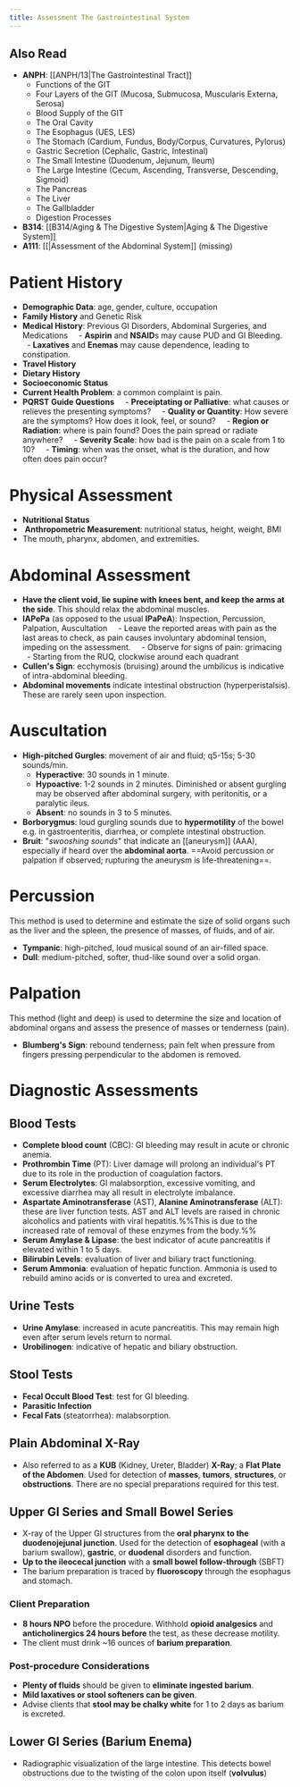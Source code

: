 ```yaml
---
title: Assessment The Gastrointestinal System
---
```

## Also Read
- **ANPH**: [[ANPH/13|The Gastrointestinal Tract]]
	- Functions of the GIT
	- Four Layers of the GIT (Mucosa, Submucosa, Muscularis Externa, Serosa)
	- Blood Supply of the GIT
	- The Oral Cavity
	- The Esophagus (UES, LES)
	- The Stomach (Cardium, Fundus, Body/Corpus, Curvatures, Pylorus)
	- Gastric Secretion (Cephalic, Gastric, Intestinal)
	- The Small Intestine (Duodenum, Jejunum, Ileum)
	- The Large Intestine (Cecum, Ascending, Transverse, Descending, Sigmoid)
	- The Pancreas
	- The Liver
	- The Gallbladder
	- Digestion Processes
- **B314**: [[B314/Aging & The Digestive System|Aging & The Digestive System]]
- **A111**: [[|Assessment of the Abdominal System]] (missing)
# Patient History
- **Demographic Data**: age, gender, culture, occupation
- **Family History** and Genetic Risk
- **Medical History**: Previous GI Disorders, Abdominal Surgeries, and Medications
    - **Aspirin** and **NSAID**s may cause PUD and GI Bleeding.
    - **Laxatives** and **Enemas** may cause dependence, leading to constipation.
- **Travel History**
- **Dietary History**
- **Socioeconomic Status**
- **Current Health Problem**: a common complaint is pain.
- **PQRST Guide Questions**
    - **Preceiptating or Palliative**: what causes or relieves the presenting symptoms?
    - **Quality or Quantity**: How severe are the symptoms? How does it look, feel, or sound?
    - **Region or Radiation**: where is pain found? Does the pain spread or radiate anywhere?
    - **Severity Scale**: how bad is the pain on a scale from 1 to 10?
    - **Timing**: when was the onset, what is the duration, and how often does pain occur?
# Physical Assessment
- **Nutritional Status**
-  **Anthropometric Measurement**: nutritional status, height, weight, BMI
- The mouth, pharynx, abdomen, and extremities.
# Abdominal Assessment
- **Have the client void, lie supine with knees bent, and keep the arms at the side**. This should relax the abdominal muscles.
- **IAPePa** (as opposed to the usual **IPaPeA**): Inspection, Percussion, Palpation, Auscultation
    - Leave the reported areas with pain as the last areas to check, as pain causes involuntary abdominal tension, impeding on the assessment.
    - Observe for signs of pain: grimacing
    - Starting from the RUQ, clockwise around each quadrant
- **Cullen's Sign**: ecchymosis (bruising) around the umbilicus is indicative of intra-abdominal bleeding.
- **Abdominal movements** indicate intestinal obstruction (hyperperistalsis). These are rarely seen upon inspection.
# Auscultation
- **High-pitched Gurgles**: movement of air and fluid; q5-15s; 5-30 sounds/min.
	- **Hyperactive**: 30 sounds in 1 minute.
	- **Hypoactive**: 1-2 sounds in 2 minutes. Diminished or absent gurgling may be observed after abdominal surgery, with peritonitis, or a paralytic ileus.
	- **Absent**: no sounds in 3 to 5 minutes.
- **Borborygmus**: loud gurgling sounds due to **hypermotility** of the bowel e.g. in gastroenteritis, diarrhea, or complete intestinal obstruction.
- **Bruit**: "*swooshing sounds*" that indicate an [[aneurysm]] (AAA), especially if heard over the **abdominal aorta**. ==Avoid percussion or palpation if observed; rupturing the aneurysm is life-threatening==.
# Percussion
This method is used to determine and estimate the size of solid organs such as the liver and the spleen, the presence of masses, of fluids, and of air.
- **Tympanic**: high-pitched, loud musical sound of an air-filled space.
- **Dull**: medium-pitched, softer, thud-like sound over a solid organ.
# Palpation
This method (light and deep) is used to determine the size and location of abdominal organs and assess the presence of masses or tenderness (pain).
- **Blumberg's Sign**: rebound tenderness; pain felt when pressure from fingers pressing perpendicular to the abdomen is removed.
# Diagnostic Assessments
## Blood Tests
- **Complete blood count** (CBC): GI bleeding may result in acute or chronic anemia.
- **Prothrombin Time** (PT): Liver damage will prolong an individual's PT due to its role in the production of coagulation factors.
- **Serum Electrolytes**: GI malabsorption, excessive vomiting, and excessive diarrhea may all result in electrolyte imbalance.
- **Aspartate Aminotransferase** (AST), **Alanine Aminotransferase** (ALT): these are liver function tests. AST and ALT levels are raised in chronic alcoholics and patients with viral hepatitis.%%This is due to the increased rate of removal of these enzymes from the body.%%
- **Serum Amylase & Lipase**: the best indicator of acute pancreatitis if elevated within 1 to 5 days.
- **Bilirubin Levels**: evaluation of liver and biliary tract functioning.
- **Serum Ammonia**: evaluation of hepatic function. Ammonia is used to rebuild amino acids or is converted to urea and excreted.
## Urine Tests
- **Urine Amylase**: increased in acute pancreatitis. This may remain high even after serum levels return to normal.
- **Urobilinogen**: indicative of hepatic and biliary obstruction.
## Stool Tests
- **Fecal Occult Blood Test**: test for GI bleeding.
- **Parasitic Infection**
- **Fecal Fats** (steatorrhea): malabsorption.
## Plain Abdominal X-Ray
- Also referred to as a **KUB** (Kidney, Ureter, Bladder) **X-Ray**; a **Flat Plate of the Abdomen**. Used for detection of **masses**, **tumors**, **structures**, or **obstructions**. There are no special preparations required for this test.
## Upper GI Series and Small Bowel Series
- X-ray of the Upper GI structures from the **oral pharynx to the duodenojejunal junction**. Used for the detection of **esophageal** (with a barium swallow), **gastric**, or **duodenal** disorders and function.
- **Up to the ileocecal junction** with a **small bowel follow-through** (SBFT)
- The barium preparation is traced by **fluoroscopy** through the esophagus and stomach.
### Client Preparation
- **8 hours NPO** before the procedure. Withhold **opioid analgesics** and **anticholinergics 24 hours before** the test, as these decrease motility.
- The client must drink ~16 ounces of **barium preparation**.
### Post-procedure Considerations
- **Plenty of fluids** should be given to **eliminate ingested barium**.
- **Mild laxatives or stool softeners can be given**.
- Advise clients that **stool may be chalky white** for 1 to 2 days as barium is excreted.
## Lower GI Series (Barium Enema)
- Radiographic visualization of the large intestine. This detects bowel obstructions due to the twisting of the colon upon itself (**volvulus**)